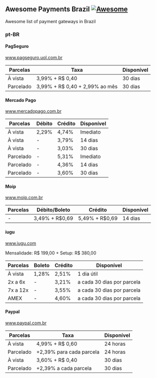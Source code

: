 ## Awesome Payments Brazil [![Awesome](https://cdn.rawgit.com/sindresorhus/awesome/d7305f38d29fed78fa85652e3a63e154dd8e8829/media/badge.svg)](https://github.com/sindresorhus/awesome)
Awesome list of payment gateways in Brazil

### pt-BR

#### PagSeguro
www.pagseguro.uol.com.br

| Parcelas | Taxa | Disponível |
| --- | --- | --- |
| À vista | 3,99% + R$ 0,40  | 30 dias |
| Parcelado | 3,99% + R$ 0,40 + 2,99% ao mês | 30 dias |


#### Mercado Pago
www.mercadopago.com.br

| Parcelas | Débito | Crédito | Disponível |
| --- | --- | --- | --- |
| À vista | 2,29% | 4,74% | Imediato |
| À vista | - | 3,79% | 14 dias |
| À vista | - | 3,03% | 30 dias |
| Parcelado | - | 5,31%  | Imediato |
| Parcelado | - | 4,36% | 14 dias |
| Parcelado | - | 3,60% | 30 dias |

#### Moip
www.moip.com.br

| Parcelas | Débito/Boleto | Crédito | Disponível |
| --- | --- | --- | --- |
| - | 3,49% + R$0,69 | 5,49% + R$0,69 | 14 dias |

#### iugu
www.iugu.com

Mensalidade: R$ 199,00 + Setup: R$ 380,00

| Parcelas | Boleto | Crédito | Disponível |
| --- | --- | --- | --- |
| À vista | 1,28% | 2,51% | 1 dia útil |
| 2x a 6x | - | 3,21% | a cada 30 dias por parcela |
| 7x a 12x | - | 3,55% | a cada 30 dias por parcela |
| AMEX | - | 4,60% | a cada 30 dias por parcela |

#### Paypal
www.paypal.com.br

| Parcelas | Taxa | Disponível |
| --- | --- | --- |
| À vista | 4,99% + R$ 0,60 | 24 horas |
| Parcelado | +2,39% para cada parcela | 24 horas |
| À vista | 3,60% + R$ 0,40 | 30 dias |
| Parcelado | +2,39% a cada parcela | 30 dias |
